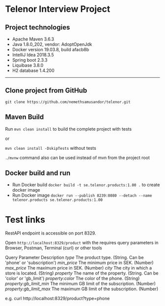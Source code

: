 # Telenor Interview Project

## Project technologies
* Apache Maven 3.6.3
* Java 1.8.0_202, vendor: AdoptOpenJdk
* Docker version 19.03.8, build afacb8b
* IntelliJ Idea 2018.3.5
* Spring boot 2.3.3
* Liquibase 3.8.0
* H2 database 1.4.200

---

## Clone project from GitHub
```git clone https://github.com/nemethsamusandor/telenor.git```

## Maven Build
Run ```mvn clean install``` to build the complete project with tests

or

```mvn clean install -DskipTests``` without tests

```./mvnw``` command also can be used instead of mvn from the project root

## Docker build and run
* Run Docker build ```docker build -t se.telenor.products:1.00 .``` to create docker image
* Run Docker image ```docker run --publish 8239:8080 --detach --name telenor.products se.telenor.products:1.00```

# Test links
RestAPI endpoint is accessible on port 8329.

Open ```http://localhost:8329/product``` with the requires query parameters in Browser, Postman, Terminal (curl) or other tools

Query Parameter			Description
*type*					The product type. (String. Can be 'phone' or 'subscription')
*min_price*				The minimum price in SEK. (Number)
*max_price*				The maximum price in SEK. (Number)
*city*					The city in which a store is located. (String)
*property*				The name of the property. (String. Can be 'color' or 'gb_limit')
*property:color*			The color of the phone. (String)
*property:gb_limit_min* 	The minimum GB limit of the subscription. (Number)
*property:gb_limit_max* 	The maximum GB limit of the subscription. (Number)

e.g. curl http://localhost:8329/product?type=phone
